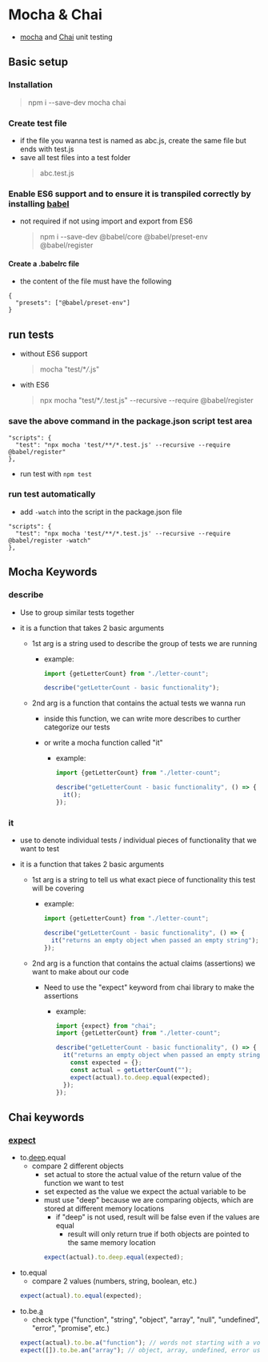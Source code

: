 # Mocha & Chai

- [mocha](https://mochajs.org/) and [Chai](https://www.chaijs.com/) unit testing

## Basic setup

### Installation

> npm i --save-dev mocha chai

### Create test file

- if the file you wanna test is named as abc.js, create the same file but ends with test.js
- save all test files into a test folder
  > abc.test.js

### Enable ES6 support and to ensure it is transpiled correctly by installing [babel](https://babeljs.io/)

- not required if not using import and export from ES6
  > npm i --save-dev @babel/core @babel/preset-env @babel/register

#### Create a .babelrc file

- the content of the file must have the following

```
{
  "presets": ["@babel/preset-env"]
}
```

## run tests

- without ES6 support
  > mocha "test/\*_/_.js"
- with ES6
  > npx mocha "test/\*_/_.test.js" --recursive --require @babel/register

### save the above command in the package.json script test area

```
"scripts": {
  "test": "npx mocha 'test/**/*.test.js' --recursive --require @babel/register"
},
```

- run test with `npm test`

### run test automatically

- add `-watch` into the script in the package.json file

```
"scripts": {
  "test": "npx mocha 'test/**/*.test.js' --recursive --require @babel/register -watch"
},
```

## Mocha Keywords

### describe

- Use to group similar tests together
- it is a function that takes 2 basic arguments

  - 1st arg is a string used to describe the group of tests we are running

    - example:

      ```javascript
      import {getLetterCount} from "./letter-count";

      describe("getLetterCount - basic functionality");
      ```

  - 2nd arg is a function that contains the actual tests we wanna run

    - inside this function, we can write more describes to curther categorize our tests
    - or write a mocha function called "it"

      - example:

        ```javascript
        import {getLetterCount} from "./letter-count";

        describe("getLetterCount - basic functionality", () => {
          it();
        });
        ```

### it

- use to denote individual tests / individual pieces of functionality that we want to test
- it is a function that takes 2 basic arguments

  - 1st arg is a string to tell us what exact piece of functionality this test will be covering

    - example:

      ```javascript
      import {getLetterCount} from "./letter-count";

      describe("getLetterCount - basic functionality", () => {
        it("returns an empty object when passed an empty string");
      });
      ```

  - 2nd arg is a function that contains the actual claims (assertions) we want to make about our code

    - Need to use the "expect" keyword from chai library to make the assertions

      - example:

        ```javascript
        import {expect} from "chai";
        import {getLetterCount} from "./letter-count";

        describe("getLetterCount - basic functionality", () => {
          it("returns an empty object when passed an empty string", () => {
            const expected = {};
            const actual = getLetterCount("");
            expect(actual).to.deep.equal(expected);
          });
        });
        ```

## Chai keywords

### [expect](https://www.chaijs.com/api/bdd/)

- to.[deep](https://www.chaijs.com/api/bdd/#method_deep).equal
  - compare 2 different objects
    - set actual to store the actual value of the return value of the function we want to test
    - set expected as the value we expect the actual variable to be
    - must use "deep" because we are comparing objects, which are stored at different memory locations
      - if "deep" is not used, result will be false even if the values are equal
        - result will only return true if both objects are pointed to the same memory location
      ```javascript
      expect(actual).to.deep.equal(expected);
      ```
- to.equal
  - compare 2 values (numbers, string, boolean, etc.)
  ```javascript
  expect(actual).to.equal(expected);
  ```
- to.be.[a](https://www.chaijs.com/api/bdd/#method_a)
  - check type ("function", "string", "object", "array", "null", "undefined", "error", "promise", etc.)
  ```javascript
  expect(actual).to.be.a("function"); // words not starting with a vowel uses "a"
  expect([]).to.be.an("array"); // object, array, undefined, error uses "an"
  ```
